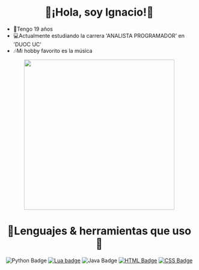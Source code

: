 <div align="center">
<h1>🙌¡Hola, soy Ignacio!🙌</h1>
</div>

<div align="left">
  <ul>
    <li>📅Tengo 19 años</li>
    <li>💻Actualmente estudiando la carrera 'ANALISTA PROGRAMADOR' en 'DUOC UC'</li>
    <li>🎶Mi hobby favorito es la música</li>
  </ul>
</div>

<div align="center">
  <img src="img/inn.gif" width="400">
</div>

<div align="center">
  <h1>🔌Lenguajes & herramientas que uso🔌</h1>
</div>

<div align="center">
  <a><img alt="Python Badge" src="https://img.shields.io/badge/Python-blue?style=flat-square&logo=python&logoColor=white"></a>
  <a href=""><img alt="Lua badge" src="https://img.shields.io/badge/Lua-white?style=flat-square&logo=lua&logoColor=blue"></a>
  <a><img alt="Java Badge" src="https://img.shields.io/badge/Java-white?style=flat-square&logo=java&labelColor=red"></a>
  <a href=""><img alt="HTML Badge" src="https://img.shields.io/badge/HTML5-orange?style=flat-square&logo=html5&logoColor=white"></a>
  <a href=""><img alt="CSS Badge" src="https://img.shields.io/badge/CSS-purple?style=flat-square&logo=css&logoColor=white"></a>
</div>